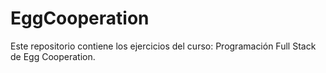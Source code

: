 # EggCooperation
Este repositorio contiene los ejercicios del curso: Programación Full Stack de Egg Cooperation.
